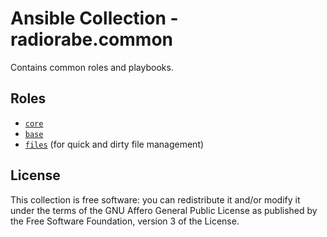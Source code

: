 # Ansible Collection - radiorabe.common

Contains common roles and playbooks.

## Roles

* [`core`](https://github.com/radiorabe/ansible-collection-common/tree/main/roles/core)
* [`base`](https://github.com/radiorabe/ansible-collection-common/tree/main/roles/base)
* [`files`](https://github.com/radiorabe/ansible-collection-common/tree/main/roles/files) (for quick and dirty file management)

## License

This collection is free software: you can redistribute it and/or modify it under the terms of the GNU Affero General Public License as published by the Free Software Foundation, version 3 of the License.
